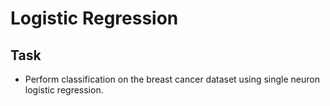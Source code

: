 # Logistic Regression

## Task
- Perform classification on the breast cancer dataset using single neuron logistic regression. 
